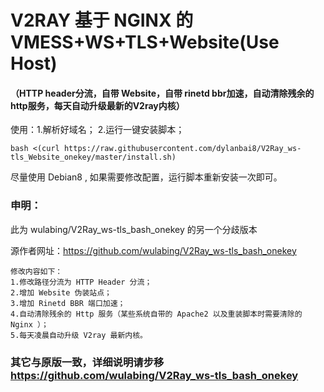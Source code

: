 # V2RAY 基于 NGINX 的 VMESS+WS+TLS+Website(Use Host) 
#### （HTTP header分流，自带 Website，自带 rinetd bbr加速，自动清除残余的http服务，每天自动升级最新的V2ray内核）

使用：1.解析好域名； 2.运行一键安装脚本；
```
bash <(curl https://raw.githubusercontent.com/dylanbai8/V2Ray_ws-tls_Website_onekey/master/install.sh)
```
尽量使用 Debian8 , 如果需要修改配置，运行脚本重新安装一次即可。

### 申明：

此为 wulabing/V2Ray_ws-tls_bash_onekey 的另一个分歧版本

源作者网址：https://github.com/wulabing/V2Ray_ws-tls_bash_onekey
```
修改内容如下：
1.修改路径分流为 HTTP Header 分流；
2.增加 Website 伪装站点；
3.增加 Rinetd BBR 端口加速；
4.自动清除残余的 Http 服务（某些系统自带的 Apache2 以及重装脚本时需要清除的 Nginx ）；
5.每天凌晨自动升级 V2ray 最新内核。
```

### 其它与原版一致，详细说明请步移 https://github.com/wulabing/V2Ray_ws-tls_bash_onekey

